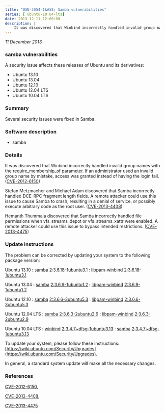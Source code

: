 ```yaml
---
title: "USN-2054-1&#58; Samba vulnerabilities"
series: [ ubuntu-10.04-lts]
date: 2013-12-11 12:00:00
description: |
    It was discovered that Winbind incorrectly handled invalid group names with the require_membership_of parameter. If an administrator used an invalid group name by mistake, access was granted instead of having the login fail. ([CVE-2012-6150](http://people.ubuntu.com/~ubuntu-security/cve/CVE-2012-6150))
--- 
```

 
 

*11 December 2013*

### samba vulnerabilities

A security issue affects these releases of Ubuntu and its derivatives:

* Ubuntu 13.10
* Ubuntu 13.04
* Ubuntu 12.10
* Ubuntu 12.04 LTS
* Ubuntu 10.04 LTS

### Summary

Several security issues were fixed in Samba. 

### Software description

* samba 

### Details

It was discovered that Winbind incorrectly handled invalid group names with the require_membership_of parameter. If an administrator used an invalid group name by mistake, access was granted instead of having the login fail. ([CVE-2012-6150](http://people.ubuntu.com/~ubuntu-security/cve/CVE-2012-6150))

Stefan Metzmacher and Michael Adam discovered that Samba incorrectly handled DCE-RPC fragment length fields. A remote attacker could use this issue to cause Samba to crash, resulting in a denial of service, or possibly execute arbitrary code as the root user. ([CVE-2013-4408](http://people.ubuntu.com/~ubuntu-security/cve/CVE-2013-4408))

Hemanth Thummala discovered that Samba incorrectly handled file permissions when vfs_streams_depot or vfs_streams_xattr were enabled. A remote attacker could use this issue to bypass intended restrictions. ([CVE-2013-4475](http://people.ubuntu.com/~ubuntu-security/cve/CVE-2013-4475)) 

### Update instructions

The problem can be corrected by updating your system to the following package version:

Ubuntu 13.10
 : [samba](https://launchpad.net/ubuntu/+source/samba) <span> [2:3.6.18-1ubuntu3.1](https://launchpad.net/ubuntu/+source/samba/2:3.6.18-1ubuntu3.1) </span> 
 : [libpam-winbind](https://launchpad.net/ubuntu/+source/samba) <span> [2:3.6.18-1ubuntu3.1](https://launchpad.net/ubuntu/+source/samba/2:3.6.18-1ubuntu3.1) </span> 

Ubuntu 13.04
 : [samba](https://launchpad.net/ubuntu/+source/samba) <span> [2:3.6.9-1ubuntu1.2](https://launchpad.net/ubuntu/+source/samba/2:3.6.9-1ubuntu1.2) </span> 
 : [libpam-winbind](https://launchpad.net/ubuntu/+source/samba) <span> [2:3.6.9-1ubuntu1.2](https://launchpad.net/ubuntu/+source/samba/2:3.6.9-1ubuntu1.2) </span> 

Ubuntu 12.10
 : [samba](https://launchpad.net/ubuntu/+source/samba) <span> [2:3.6.6-3ubuntu5.3](https://launchpad.net/ubuntu/+source/samba/2:3.6.6-3ubuntu5.3) </span> 
 : [libpam-winbind](https://launchpad.net/ubuntu/+source/samba) <span> [2:3.6.6-3ubuntu5.3](https://launchpad.net/ubuntu/+source/samba/2:3.6.6-3ubuntu5.3) </span> 

Ubuntu 12.04 LTS
 : [samba](https://launchpad.net/ubuntu/+source/samba) <span> [2:3.6.3-2ubuntu2.9](https://launchpad.net/ubuntu/+source/samba/2:3.6.3-2ubuntu2.9) </span> 
 : [libpam-winbind](https://launchpad.net/ubuntu/+source/samba) <span> [2:3.6.3-2ubuntu2.9](https://launchpad.net/ubuntu/+source/samba/2:3.6.3-2ubuntu2.9) </span> 

Ubuntu 10.04 LTS
 : [winbind](https://launchpad.net/ubuntu/+source/samba) <span> [2:3.4.7~dfsg-1ubuntu3.13](https://launchpad.net/ubuntu/+source/samba/2:3.4.7~dfsg-1ubuntu3.13) </span> 
 : [samba](https://launchpad.net/ubuntu/+source/samba) <span> [2:3.4.7~dfsg-1ubuntu3.13](https://launchpad.net/ubuntu/+source/samba/2:3.4.7~dfsg-1ubuntu3.13) </span> 

To update your system, please follow these instructions: [https://wiki.ubuntu.com/Security/Upgrades](https://wiki.ubuntu.com/Security/Upgrades).

In general, a standard system update will make all the necessary changes. 

### References

 
 [CVE-2012-6150](http://people.ubuntu.com/~ubuntu-security/cve/CVE-2012-6150), 

 [CVE-2013-4408](http://people.ubuntu.com/~ubuntu-security/cve/CVE-2013-4408), 

 [CVE-2013-4475](http://people.ubuntu.com/~ubuntu-security/cve/CVE-2013-4475)
 

